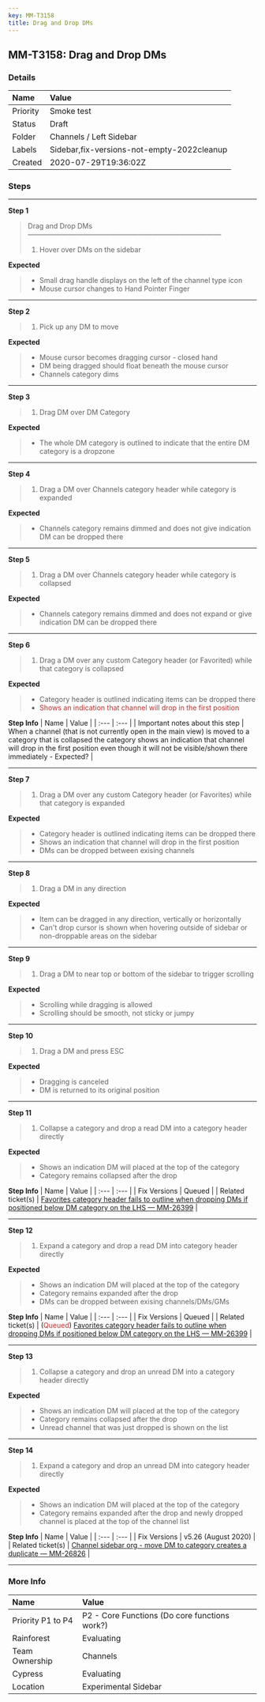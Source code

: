 ```yaml
---
key: MM-T3158
title: Drag and Drop DMs
---
```


## MM-T3158: Drag and Drop DMs

### Details

| Name     | Value                                      |
| :------- | :----------------------------------------- |
| Priority | Smoke test                                 |
| Status   | Draft                                      |
| Folder   | Channels / Left Sidebar                    |
| Labels   | Sidebar,fix-versions-not-empty-2022cleanup |
| Created  | 2020-07-29T19:36:02Z                       |

### Steps

<hr/>

**Step 1**

> <article>Drag and Drop DMs<br />————————————————————————————<ol><li>Hover over DMs on the sidebar</li></ol></article>

**Expected**

> <article><ul><li>Small drag handle displays on the left of the channel type icon</li><li>Mouse cursor changes to Hand Pointer Finger</li></ul></article>

<hr/>

**Step 2**

> <article><ol><li>Pick up any DM to move</li></ol></article>

**Expected**

> <article><ul><li>Mouse cursor becomes dragging cursor - closed hand</li><li>DM being dragged should float beneath the mouse cursor</li><li>Channels category dims</li></ul></article>

<hr/>

**Step 3**

> <article><ol><li>Drag DM over DM Category</li></ol></article>

**Expected**

> <article><ul><li>The whole DM category is outlined to indicate that the entire DM category is a dropzone</li></ul></article>

<hr/>

**Step 4**

> <article><ol><li>Drag a DM over Channels category header while category is expanded</li></ol></article>

**Expected**

> <article><ul><li>Channels category remains dimmed and does not give indication DM can be dropped there</li></ul></article>

<hr/>

**Step 5**

> <article><ol><li>Drag a DM over Channels category header while category is collapsed</li></ol></article>

**Expected**

> <article><ul><li>Channels category remains dimmed and does not expand or give indication DM can be dropped there</li></ul></article>

<hr/>

**Step 6**

> <article><ol><li>Drag a DM over any custom Category header (or Favorited) while that category is collapsed</li></ol></article>

**Expected**

> <article><ul><li>Category header is outlined indicating items can be dropped there</li><li><span style="color:rgb(184, 49, 47)">Shows an indication that channel will drop in the first position</span></li></ul></article>

**Step Info**
| Name | Value |
| :--- | :--- |
| Important notes about this step | When a channel (that is not currently open in the main view) is moved to a category that is collapsed the category shows an indication that channel will drop in the first position even though it will not be visible/shown there immediately - Expected? |

<hr/>

**Step 7**

> <article><ol><li>Drag a DM over any custom Category header (or Favorites) while that category is expanded</li></ol></article>

**Expected**

> <article><ul><li>Category header is outlined indicating items can be dropped there</li><li>Shows an indication that channel will drop in the first position</li><li>DMs can be dropped between exising channels</li></ul></article>

<hr/>

**Step 8**

> <article><ol><li>Drag a DM in any direction</li></ol></article>

**Expected**

> <article><ul><li>Item can be dragged in any direction, vertically or horizontally</li><li>Can't drop cursor is shown when hovering outside of sidebar or non-droppable areas on the sidebar</li></ul></article>

<hr/>

**Step 9**

> <article><ol><li>Drag a DM to near top or bottom of the sidebar to trigger scrolling</li></ol></article>

**Expected**

> <article><ul><li>Scrolling while dragging is allowed</li><li>Scrolling should be smooth, not sticky or jumpy</li></ul></article>

<hr/>

**Step 10**

> <article><ol><li>Drag a DM and press ESC</li></ol></article>

**Expected**

> <article><ul><li>Dragging is canceled</li><li>DM is returned to its original position</li></ul></article>

<hr/>

**Step 11**

> <article><ol><li>Collapse a category and drop a read DM into a category header directly</li></ol></article>

**Expected**

> <article><ul><li>Shows an indication DM will placed at the top of the category</li><li>Category remains collapsed after the drop</li></ul></article>

**Step Info**
| Name | Value |
| :--- | :--- |
| Fix Versions | Queued |
| Related ticket(s) | <a href="https://mattermost.atlassian.net/browse/MM-26399">Favorites category header fails to outline when dropping DMs if positioned below DM category on the LHS — MM-26399</a> |

<hr/>

**Step 12**

> <article><ol><li>Expand a category and drop a read DM into category header directly</li></ol></article>

**Expected**

> <article><ul><li>Shows an indication DM will placed at the top of the category</li><li>Category remains expanded after the drop</li><li>DMs can be dropped between exising channels/DMs/GMs</li></ul></article>

**Step Info**
| Name | Value |
| :--- | :--- |
| Fix Versions | Queued |
| Related ticket(s) | (<span style="color:rgb(184, 49, 47)">Queued</span>) <a href="https://mattermost.atlassian.net/browse/MM-26399">Favorites category header fails to outline when dropping DMs if positioned below DM category on the LHS — MM-26399</a> |

<hr/>

**Step 13**

> <article><ol><li>Collapse a category and drop an unread DM into a category header directly</li></ol></article>

**Expected**

> <article><ul><li>Shows an indication DM will placed at the top of the category</li><li>Category remains collapsed after the drop</li><li>Unread channel that was just dropped is shown on the list</li></ul></article>

<hr/>

**Step 14**

> <article><ol><li>Expand a category and drop an unread DM into category header directly</li></ol></article>

**Expected**

> <article><ul><li>Shows an indication DM will placed at the top of the category</li><li>Category remains expanded after the drop and newly dropped channel is placed at the top of the channel list</li></ul></article>

**Step Info**
| Name | Value |
| :--- | :--- |
| Fix Versions | v5.26 (August 2020) |
| Related ticket(s) | <a href="https://mattermost.atlassian.net/browse/MM-26826">Channel sidebar org - move DM to category creates a duplicate — MM-26826</a> |

<hr/>

### More Info

| Name              | Value                                         |
| :---------------- | :-------------------------------------------- |
| Priority P1 to P4 | P2 - Core Functions (Do core functions work?) |
| Rainforest        | Evaluating                                    |
| Team Ownership    | Channels                                      |
| Cypress           | Evaluating                                    |
| Location          | Experimental Sidebar                          |
